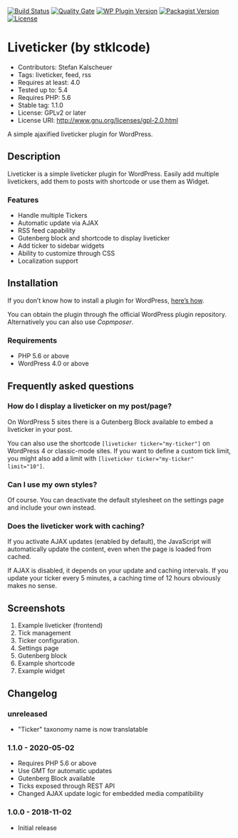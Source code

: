 [![Build Status](https://travis-ci.org/stklcode/wp-liveticker.svg?branch=master)](https://travis-ci.org/stklcode/wp-liveticker)
[![Quality Gate](https://sonarcloud.io/api/project_badges/measure?project=de.stklcode.web.wordpress.plugins%3Awp-liveticker&metric=alert_status)](https://sonarcloud.io/dashboard?id=de.stklcode.web.wordpress.plugins%3Awp-liveticker)
[![WP Plugin Version](https://img.shields.io/wordpress/plugin/v/stklcode-liveticker.svg)](https://wordpress.org/plugins/stklcode-liveticker/)
[![Packagist Version](https://img.shields.io/packagist/v/stklcode/stklcode-liveticker.svg)](https://packagist.org/packages/stklcode/stklcode-liveticker)
[![License](https://img.shields.io/badge/license-GPL%20v2-blue.svg)](https://github.com/stklcode/wp-liveticker/blob/master/LICENSE.md)

# Liveticker (by stklcode)

* Contributors:      Stefan Kalscheuer
* Tags:              liveticker, feed, rss
* Requires at least: 4.0
* Tested up to:      5.4
* Requires PHP:      5.6
* Stable tag:        1.1.0
* License:           GPLv2 or later
* License URI:       http://www.gnu.org/licenses/gpl-2.0.html

A simple ajaxified liveticker plugin for WordPress.

## Description

Liveticker is a simple liveticker plugin for WordPress.
Easily add multiple livetickers, add them to posts with shortcode or use them as Widget.

### Features

* Handle multiple Tickers
* Automatic update via AJAX
* RSS feed capability
* Gutenberg block and shortcode to display liveticker
* Add ticker to sidebar widgets
* Ability to customize through CSS
* Localization support


## Installation

If you don’t know how to install a plugin for WordPress, [here’s how](https://wordpress.org/support/article/managing-plugins/).

You can obtain the plugin through fhe official WordPress plugin repository.
Alternatively you can also use _Copmposer_.

### Requirements ###

* PHP 5.6 or above
* WordPress 4.0 or above

## Frequently asked questions

### How do I display a liveticker on my post/page?

On WordPress 5 sites there is a Gutenberg Block available to embed a liveticker in your post.

You can also use the shortcode  `[liveticker ticker="my-ticker"]` on WordPress 4 or classic-mode sites. 
If you want to define a custom tick limit, you might also add a limit with `[liveticker ticker="my-ticker" limit="10"]`.

### Can I use my own styles?

Of course.
You can deactivate the default stylesheet on the settings page and include your own instead.

### Does the liveticker work with caching?

If you activate AJAX updates (enabled by default), the JavaScript will automatically update the content, even when the 
page is loaded from cached.

If AJAX is disabled, it depends on your update and caching intervals. If you update your ticker every 5 minutes, a 
caching time of 12 hours obviously makes no sense.


## Screenshots

1. Example liveticker (frontend)
2. Tick management
3. Ticker configuration.
4. Settings page
5. Gutenberg block
6. Example shortcode
7. Example widget

## Changelog

### unreleased

* "Ticker"  taxonomy name is now translatable

### 1.1.0 - 2020-05-02

* Requires PHP 5.6 or above
* Use GMT for automatic updates 
* Gutenberg Block available
* Ticks exposed through REST API
* Changed AJAX update logic for embedded media compatibility

### 1.0.0 - 2018-11-02

* Initial release
